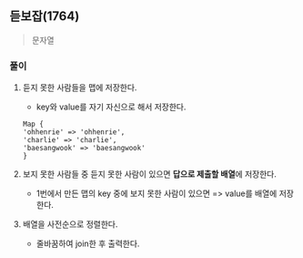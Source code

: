 ## 듣보잡(1764)
> 문자열 

### 풀이 
1. 듣지 못한 사람들을 맵에 저장한다. 
   - key와 value를 자기 자신으로 해서 저장한다. 
    ```
    Map {
    'ohhenrie' => 'ohhenrie',
    'charlie' => 'charlie',
    'baesangwook' => 'baesangwook'
    }
    ```
2. 보지 못한 사람들 중 듣지 못한 사람이 있으면 **답으로 제출할 배열**에 저장한다. 
    - 1번에서 만든 맵의 key 중에 보지 못한 사람이 있으면 => value를 배열에 저장한다. 

3. 배열을 사전순으로 정렬한다.
   - 줄바꿈하여 join한 후 출력한다.  